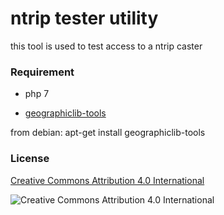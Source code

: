 # ntrip tester utility 

this tool is used to test access to a ntrip caster


### Requirement
- php 7

- [geographiclib-tools](https://geographiclib.sourceforge.io/)


from debian: apt-get install geographiclib-tools


### License

[Creative Commons Attribution 4.0 International](http://creativecommons.org/licenses/by-nc-nd/4.0/)

![Creative Commons Attribution 4.0 International](https://i.creativecommons.org/l/by-nc-nd/4.0/88x31.png "Creative Commons")